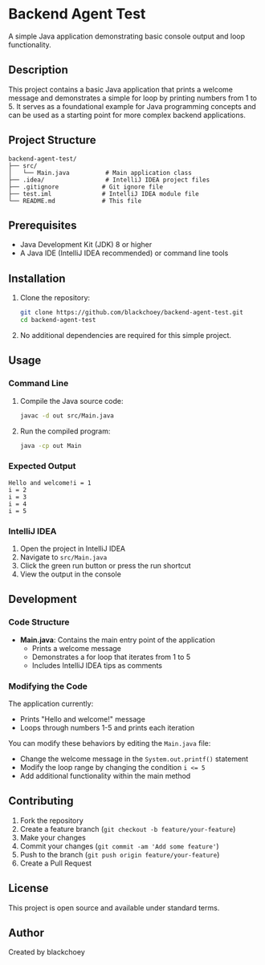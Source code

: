 # Backend Agent Test

A simple Java application demonstrating basic console output and loop functionality.

## Description

This project contains a basic Java application that prints a welcome message and demonstrates a simple for loop by printing numbers from 1 to 5. It serves as a foundational example for Java programming concepts and can be used as a starting point for more complex backend applications.

## Project Structure

```
backend-agent-test/
├── src/
│   └── Main.java          # Main application class
├── .idea/                 # IntelliJ IDEA project files
├── .gitignore            # Git ignore file
├── test.iml              # IntelliJ IDEA module file
└── README.md             # This file
```

## Prerequisites

- Java Development Kit (JDK) 8 or higher
- A Java IDE (IntelliJ IDEA recommended) or command line tools

## Installation

1. Clone the repository:
   ```bash
   git clone https://github.com/blackchoey/backend-agent-test.git
   cd backend-agent-test
   ```

2. No additional dependencies are required for this simple project.

## Usage

### Command Line

1. Compile the Java source code:
   ```bash
   javac -d out src/Main.java
   ```

2. Run the compiled program:
   ```bash
   java -cp out Main
   ```

### Expected Output

```
Hello and welcome!i = 1
i = 2
i = 3
i = 4
i = 5
```

### IntelliJ IDEA

1. Open the project in IntelliJ IDEA
2. Navigate to `src/Main.java`
3. Click the green run button or press the run shortcut
4. View the output in the console

## Development

### Code Structure

- **Main.java**: Contains the main entry point of the application
  - Prints a welcome message
  - Demonstrates a for loop that iterates from 1 to 5
  - Includes IntelliJ IDEA tips as comments

### Modifying the Code

The application currently:
- Prints "Hello and welcome!" message
- Loops through numbers 1-5 and prints each iteration

You can modify these behaviors by editing the `Main.java` file:
- Change the welcome message in the `System.out.printf()` statement
- Modify the loop range by changing the condition `i <= 5`
- Add additional functionality within the main method

## Contributing

1. Fork the repository
2. Create a feature branch (`git checkout -b feature/your-feature`)
3. Make your changes
4. Commit your changes (`git commit -am 'Add some feature'`)
5. Push to the branch (`git push origin feature/your-feature`)
6. Create a Pull Request

## License

This project is open source and available under standard terms.

## Author

Created by blackchoey